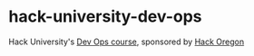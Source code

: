 # hack-university-dev-ops
Hack University's [Dev Ops course](http://www.hackoregon.org/database-cohort), sponsored by [Hack Oregon](http://hackoregon.org)
